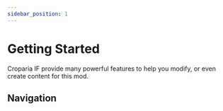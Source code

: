 ```yaml
---
sidebar_position: 1
---
```


# Getting Started

Croparia IF provide many powerful features to help you modify, or even create content for this mod.

## Navigation

